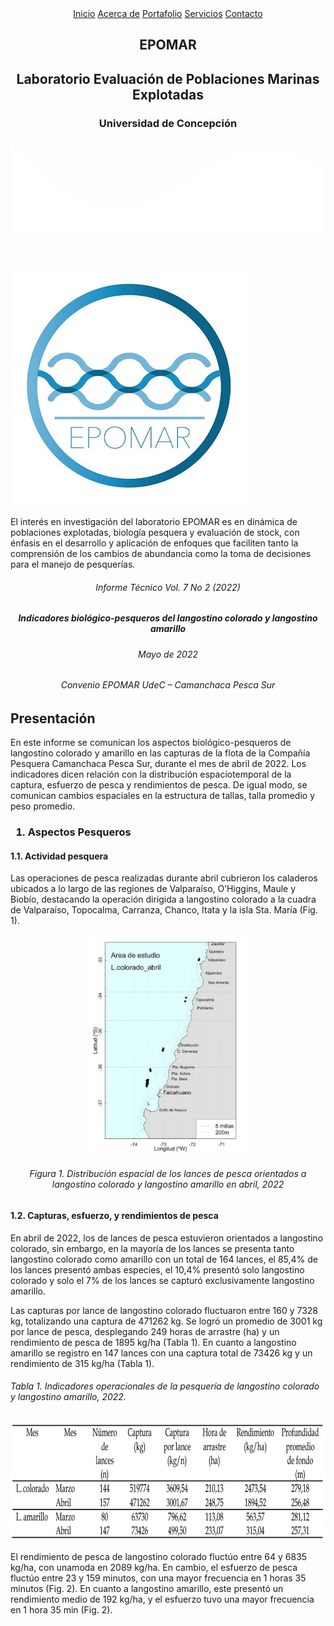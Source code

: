 
<html lang="es">
<head>
<meta charset="UTF-8">
<meta http-equiv="X-UA-Compatible" content="IE=edge">
<meta name="viewport" content="width=device-width, initial-scale=1.0">
<link rel="shortcut icon" href="img/favicon_Epo2_16x16.png" type="image/x-icon">
<link rel="stylesheet" href="css/estilos1.css">
<link rel="preconnect" href="https://fonts.googleapis.com">
<link rel="preconnect" href="https://fonts.gstatic.com" crossorigin>
<link href="https://fonts.googleapis.com/css2?family=Open+Sans:wght@300&display=swap" rel="stylesheet">
</head>
<header>
<nav>
<a href="https://www.facebook.com/labEPOMAR/">Inicio</a>
<a href="#">Acerca de</a> <a href="#">Portafolio</a>
<a href="#">Servicios</a>
<a href="https://www.facebook.com/labEPOMAR/">Contacto</a>
</nav>
<section class="textos-header">
<h1>
EPOMAR
</h1>
<h2>
Laboratorio Evaluación de Poblaciones Marinas Explotadas
</h2>
<h3>
Universidad de Concepción
</h3>
</section>

<div class="wave" style="height: 150px; overflow: hidden;">

<svg viewBox="0 0 500 150" preserveAspectRatio="none" style="height: 100%; width: 100%;">
<path d="M-2.82,-2.44 C227.42,288.66 301.35,-101.13 500.00,49.98 L500.00,150.00 L0.00,150.00 Z" style="stroke: none; fill: #fff;"></path>
</svg>

</div>

</header>
</html>

<img>![](img/Epomar-Logo.jpeg)</img>

<p>
El interés en investigación del laboratorio EPOMAR es en dinámica de
poblaciones explotadas, biología pesquera y evaluación de stock, con
énfasis en el desarrollo y aplicación de enfoques que faciliten tanto la
comprensión de los cambios de abundancia como la toma de decisiones para
el manejo de pesquerías.
</p>
<section class="informe">
<center>
<h6>
Informe Técnico Vol. 7 No 2 (2022)
</h6>
<h5>
Indicadores biológico-pesqueros del langostino colorado y langostino
amarillo
</h5>
<h6>
Mayo de 2022
</h6>
<h6>
Convenio EPOMAR UdeC – Camanchaca Pesca Sur
</h6>
</center>
<h2>
Presentación
</h2>
<p>
En este informe se comunican los aspectos biológico-pesqueros de
langostino colorado y amarillo en las capturas de la flota de la
Compañía Pesquera Camanchaca Pesca Sur, durante el mes de abril de 2022.
Los indicadores dicen relación con la distribución espaciotemporal de la
captura, esfuerzo de pesca y rendimientos de pesca. De igual modo, se
comunican cambios espaciales en la estructura de tallas, talla promedio
y peso promedio.
</p>
<h3>

1.  Aspectos Pesqueros
    </h3>

<h4>
1.1. Actividad pesquera
</h4>
<p>
Las operaciones de pesca realizadas durante abril cubrieron los
caladeros ubicados a lo largo de las regiones de Valparaíso, O’Higgins,
Maule y Biobío, destacando la operación dirigida a langostino colorado a
la cuadra de Valparaíso, Topocalma, Carranza, Chanco, Itata y la isla
Sta. María (Fig. 1).
<p>
<center>
<img src="img/Fig1.PNG" style="width:50.0%;height:50.0%" />
</center>
<center>
<h6>
Figura 1. Distribución espacial de los lances de pesca orientados a
langostino colorado y langostino amarillo en abril, 2022
</h6>
</center>
<h4>
1.2. Capturas, esfuerzo, y rendimientos de pesca
</h4>
<p>
En abril de 2022, los de lances de pesca estuvieron orientados a
langostino colorado, sin embargo, en la mayoría de los lances se
presenta tanto langostino colorado como amarillo con un total de 164
lances, el 85,4% de los lances presentó ambas especies, el 10,4%
presentó solo langostino colorado y solo el 7% de los lances se capturó
exclusivamente langostino amarillo.
</p>
<p>
Las capturas por lance de langostino colorado fluctuaron entre 160 y
7328 kg, totalizando una captura de 471262 kg. Se logró un promedio de
3001 kg por lance de pesca, desplegando 249 horas de arrastre (ha) y un
rendimiento de pesca de 1895 kg/ha (Tabla 1). En cuanto a langostino
amarillo se registro en 147 lances con una captura total de 73426 kg y
un rendimiento de 315 kg/ha (Tabla 1).
</p>
<h6>
Tabla 1. Indicadores operacionales de la pesquería de langostino
colorado y langostino amarillo, 2022.
</h6>
<center>
<img src="img/Tabla1.PNG" data-widtht="5cm" style="height:5cm" />
</center>
<p>
El rendimiento de pesca de langostino colorado fluctúo entre 64 y 6835
kg/ha, con unamoda en 2089 kg/ha. En cambio, el esfuerzo de pesca
fluctúo entre 23 y 159 minutos, con una mayor frecuencia en 1 horas 35
minutos (Fig. 2). En cuanto a langostino amarillo, este presentó un
rendimiento medio de 192 kg/ha, y el esfuerzo tuvo una mayor frecuencia
en 1 hora 35 min (Fig. 2).
</p>
</section>
